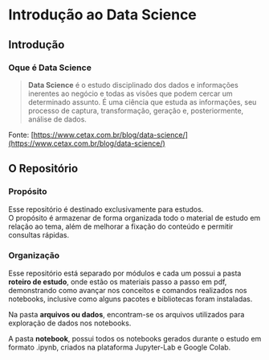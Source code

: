 # Introdução ao Data Science

## Introdução

### Oque é Data Science

> **Data Science** é o estudo disciplinado dos dados e informações inerentes ao negócio e todas as visões que podem cercar um determinado assunto. É uma ciência que estuda as informações, seu processo de captura, transformação, geração e, posteriormente, análise de dados.
>

Fonte: [https://www.cetax.com.br/blog/data-science/](https://www.cetax.com.br/blog/data-science/)  

## O Repositório

### Propósito

Esse repositório é destinado exclusivamente para estudos.  
O propósito é armazenar de forma organizada todo o material de estudo em relação ao tema, além de melhorar a fixação do conteúdo e permitir consultas rápidas.

### Organização

Esse repositório está separado por módulos e cada um possui a pasta **roteiro de estudo**, onde estão os materiais passo a passo em pdf, demonstrando como avançar nos conceitos e comandos realizados nos notebooks, inclusive como alguns pacotes e bibliotecas foram instaladas.  

Na pasta **arquivos ou dados**, encontram-se os arquivos utilizados para exploração de dados nos notebooks.  

A pasta **notebook**, possui todos os notebooks gerados durante o estudo em formato .ipynb, criados na plataforma Jupyter-Lab e Google Colab.
